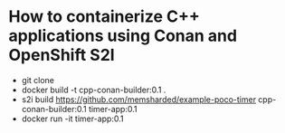 # How to containerize C++ applications using Conan and OpenShift S2I #

* git clone
* docker build -t cpp-conan-builder:0.1 .
* s2i build https://github.com/memsharded/example-poco-timer cpp-conan-builder:0.1 timer-app:0.1
* docker run -it timer-app:0.1
